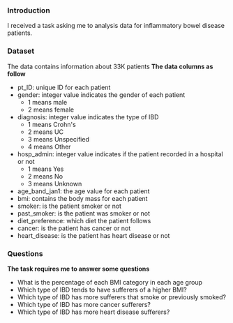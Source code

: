 ### Introduction
I received a task asking me to analysis data for inflammatory bowel disease patients.

### Dataset
The data contains information about 33K patients
**The data columns as follow**
- pt_ID: unique ID for each patient
- gender: integer value indicates the gender of each patient
  - 1 means male
  - 2 means female
- diagnosis: integer value indicates the type of IBD
  - 1 means Crohn's
  - 2 means UC
  - 3 means Unspecified
  - 4 means Other
- hosp_admin: integer value indicates if the patient recorded in a hospital or not
  - 1 means Yes
  - 2 means No
  - 3 means Unknown
- age_band_jan1: the age value for each patient 
- bmi: contains the body mass for each patient
- smoker: is the patient smoker or not
- past_smoker: is the patient was smoker or not
- diet_preference: which diet the patient follows
- cancer: is the patient has cancer or not
- heart_disease: is the patient has heart disease or not

### Questions
**The task requires me to answer some questions**
- What is the percentage of each BMI category in each age group
- Which type of IBD tends to have sufferers of a higher BMI?
- Which type of IBD has more sufferers that smoke or previously smoked?
- Which type of IBD has more cancer sufferers?
- Which type of IBD has more heart disease sufferers?
